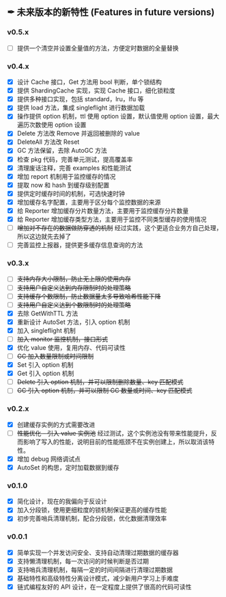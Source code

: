 ## ✒ 未来版本的新特性 (Features in future versions)

### v0.5.x

* [ ] 提供一个清空并设置全量值的方法，方便定时数据的全量替换

### v0.4.x

* [x] 设计 Cache 接口，Get 方法用 bool 判断，单个锁结构
* [x] 提供 ShardingCache 实现，实现 Cache 接口，细化锁粒度
* [x] 提供多种接口实现，包括 standard，lru，lfu 等
* [x] 提供 load 方法，集成 singleflight 进行数据加载
* [x] 操作提供 option 机制，ttl 使用 option 设置，默认值使用 option 设置，最大遍历次数使用 option 设置
* [x] Delete 方法改 Remove 并返回被删除的 value
* [x] DeleteAll 方法改 Reset
* [x] GC 方法保留，去除 AutoGC 方法
* [x] 检查 pkg 代码，完善单元测试，提高覆盖率
* [x] 清理废话注释，完善 examples 和性能测试
* [x] 增加 report 机制用于监控缓存的情况
* [x] 提取 now 和 hash 到缓存级别配置
* [x] 提供定时缓存时间的机制，可选快速时钟
* [x] 增加缓存名字配置，主要用于区分每个监控数据的来源
* [x] 给 Reporter 增加缓存分片数量方法，主要用于监控缓存分片数量
* [x] 给 Reporter 增加缓存类型方法，主要用于监控不同类型缓存的使用情况
* [ ] ~~增加对不存在的数据做防穿透的机制~~
  经过实践，这个更适合业务方自己处理，所以这边就先去掉了
* [ ] 完善监控上报器，提供更多缓存信息查询的方法

### v0.3.x

* [ ] ~~支持内存大小限制，防止无上限的使用内存~~
* [ ] ~~支持用户自定义达到内存限制时的处理策略~~
* [ ] ~~支持缓存个数限制，防止数据量太多导致哈希性能下降~~
* [ ] ~~支持用户自定义达到个数限制时的处理策略~~
* [x] 去除 GetWithTTL 方法
* [x] 重新设计 AutoSet 方法，引入 option 机制
* [x] 加入 singleflight 机制
* [ ] ~~加入 monitor 监控机制，接口形式~~
* [x] 优化 value 使用，复用内存、代码可读性
* [ ] ~~GC 加入数量限制或时间限制~~
* [x] Set 引入 option 机制
* [x] Get 引入 option 机制
* [ ] ~~Delete 引入 option 机制，并可以限制删除数量、key 匹配模式~~
* [ ] ~~GC 引入 option 机制，并可以限制 GC 数量或时间、key 匹配模式~~

### v0.2.x

* [x] 创建缓存实例的方式需要改进
* [ ] ~~性能优化 - 引入 value 实例池~~
  经过测试，这个实例池没有带来性能提升，反而影响了写入的性能，说明目前的性能瓶颈不在实例创建上，所以取消该特性。
* [x] 增加 debug 网络调试点
* [x] AutoSet 的构思，定时加载数据到缓存

### v0.1.0

* [x] 简化设计，现在的我偏向于反设计
* [x] 加入分段锁，使用更细粒度的锁机制保证更高的缓存性能
* [x] 初步完善哨兵清理机制，配合分段锁，优化数据清理效率

### v0.0.1

* [x] 简单实现一个并发访问安全、支持自动清理过期数据的缓存器
* [x] 支持懒清理机制，每一次访问的时候判断是否过期
* [x] 支持哨兵清理机制，每隔一定的时间间隔进行清理过期数据
* [x] 基础特性和高级特性分离设计模式，减少新用户学习上手难度
* [x] 链式编程友好的 API 设计，在一定程度上提供了很高的代码可读性
